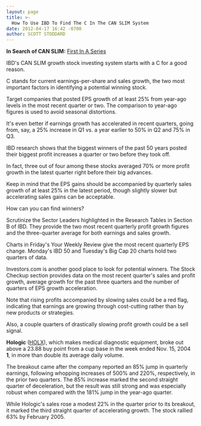 ```yaml
---
layout: page
title: >-
  How To Use IBD To Find The C In The CAN SLIM System
date: 2012-04-17 16:42 -0700
author: SCOTT STODDARD
---
```





**In Search of CAN SLIM:** [First In A Series](http://news.investors.com/specialreport/607647/201204171805/in-search-of-can-slim.aspx)


IBD's CAN SLIM growth stock investing system starts with a C for a good reason.


C stands for current earnings-per-share and sales growth, the two most important factors in identifying a potential winning stock.


Target companies that posted EPS growth of at least 25% from year-ago levels in the most recent quarter or two. The comparison to year-ago figures is used to avoid seasonal distortions.


It's even better if earnings growth has accelerated in recent quarters, going from, say, a 25% increase in Q1 vs. a year earlier to 50% in Q2 and 75% in Q3.


IBD research shows that the biggest winners of the past 50 years posted their biggest profit increases a quarter or two before they took off.


In fact, three out of four among these stocks averaged 70% or more profit growth in the latest quarter right before their big advances.


Keep in mind that the EPS gains should be accompanied by quarterly sales growth of at least 25% in the latest period, though slightly slower but accelerating sales gains can be acceptable.


How can you can find winners?


Scrutinize the Sector Leaders highlighted in the Research Tables in Section B of IBD. They provide the two most recent quarterly profit growth figures and the three-quarter average for both earnings and sales growth.


Charts in Friday's Your Weekly Review give the most recent quarterly EPS change. Monday's IBD 50 and Tuesday's Big Cap 20 charts hold two quarters of data.


Investors.com is another good place to look for potential winners. The Stock Checkup section provides data on the most recent quarter's sales and profit growth, average growth for the past three quarters and the number of quarters of EPS growth acceleration.


Note that rising profits accompanied by slowing sales could be a red flag, indicating that earnings are growing through cost-cutting rather than by new products or strategies.


Also, a couple quarters of drastically slowing profit growth could be a sell signal.


**Hologic** ([HOLX](https://research.investors.com/quote.aspx?symbol=HOLX)), which makes medical diagnostic equipment, broke out above a 23.88 buy point from a cup base in the week ended Nov. 15, 2004 **1**, in more than double its average daily volume.


The breakout came after the company reported an 85% jump in quarterly earnings, following whopping increases of 500% and 220%, respectively, in the prior two quarters. The 85% increase marked the second straight quarter of deceleration, but the result was still strong and was especially robust when compared with the 181% jump in the year-ago quarter.


While Hologic's sales rose a modest 22% in the quarter prior to its breakout, it marked the third straight quarter of accelerating growth. The stock rallied 63% by February 2005.




